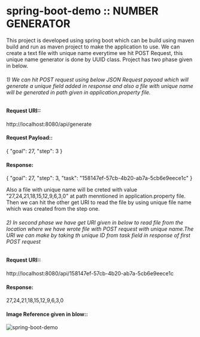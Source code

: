 # spring-boot-demo :: NUMBER GENERATOR

This project is developed using spring boot which can be build using maven build and run as maven project to make the application to use.
 We can create a text file with unique name everytime we hit POST Request, this unique name generator is done by UUID class.
Project has two phase given in below.
 ###### 1) We can hit POST request using below JSON Request payoad which will generate a unique field added in response and also a file with unique name will be generated in path given in application.property file.
   #### Request URI::
   http://localhost:8080/api/generate
   #### Request Payload::
   {
      "goal": 27,
      "step": 3
    }
    
   #### Response:
   {
    "goal": 27,
    "step": 3,
    "task": "158147ef-57cb-4b20-ab7a-5cb6e9eece1c"
    }
    
    
  Also a file with unique name will be creted with value "27,24,21,18,15,12,9,6,3,0" at path menntioned in application.property file.
  Then we can hit the other get URI to read the file by using unique file name which was created from the step one.
  
  ###### 2) In second phase we have get URI given in below to read file from the location where we have wrote file with POST request with unique name.The URI we can make by taking th unique ID from task field in response of first POST request
  #### Request URI::
  http://localhost:8080/api/158147ef-57cb-4b20-ab7a-5cb6e9eece1c
  #### Response:
  27,24,21,18,15,12,9,6,3,0
  
  #### Image Reference given in blow::
  
  ![spring-boot-demo](https://user-images.githubusercontent.com/5600689/87074067-f9524980-c23b-11ea-9cf3-c593346e4945.PNG)
  
